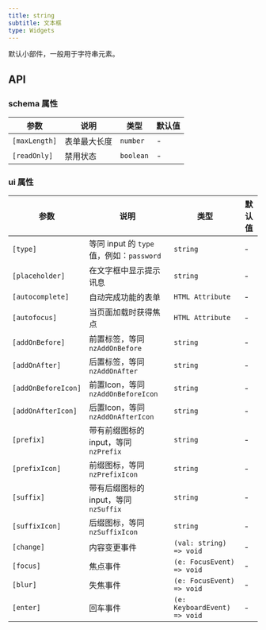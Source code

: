 ```yaml
---
title: string
subtitle: 文本框
type: Widgets
---
```


默认小部件，一般用于字符串元素。

## API

### schema 属性

参数 | 说明 | 类型 | 默认值
----|------|-----|------
`[maxLength]` | 表单最大长度  | `number` | -
`[readOnly]` | 禁用状态  | `boolean` | -

### ui 属性

参数 | 说明 | 类型 | 默认值
----|------|-----|------
`[type]` | 等同 input 的 `type` 值，例如：`password` | `string` | -
`[placeholder]` | 在文字框中显示提示讯息 | `string` | -
`[autocomplete]` | 自动完成功能的表单 | `HTML Attribute` | -
`[autofocus]` | 当页面加载时获得焦点 | `HTML Attribute` | -
`[addOnBefore]` | 前置标签，等同 `nzAddOnBefore` | `string` | -
`[addOnAfter]` | 后置标签，等同 `nzAddOnAfter` | `string` | -
`[addOnBeforeIcon]` | 前置Icon，等同 `nzAddOnBeforeIcon` | `string` | -
`[addOnAfterIcon]` | 后置Icon，等同 `nzAddOnAfterIcon` | `string` | -
`[prefix]` | 带有前缀图标的 input，等同 `nzPrefix` | `string` | -
`[prefixIcon]` | 前缀图标，等同 `nzPrefixIcon` | `string` | -
`[suffix]` | 带有后缀图标的 input，等同 `nzSuffix` | `string` | -
`[suffixIcon]` | 后缀图标，等同 `nzSuffixIcon` | `string` | -
`[change]` | 内容变更事件 | `(val: string) => void` | -
`[focus]` | 焦点事件 | `(e: FocusEvent) => void` | -
`[blur]` | 失焦事件 | `(e: FocusEvent) => void` | -
`[enter]` | 回车事件 | `(e: KeyboardEvent) => void` | -
